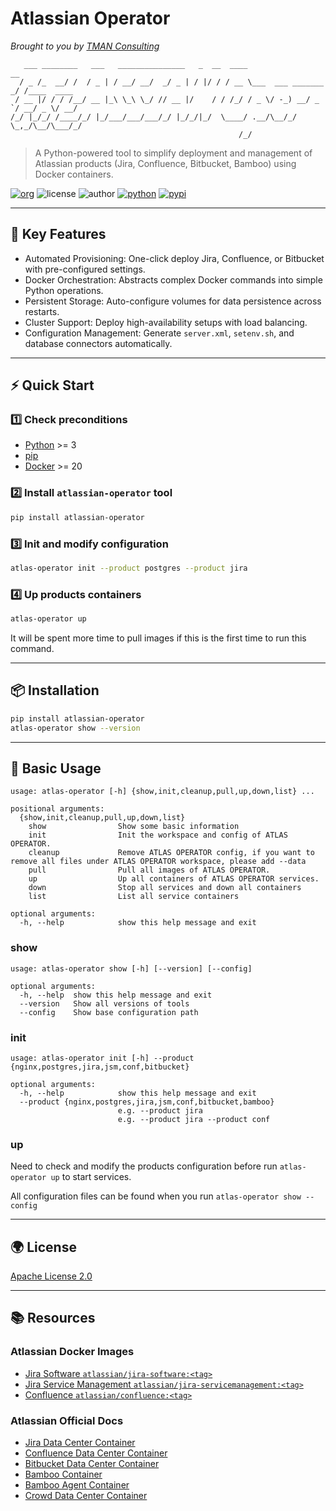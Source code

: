 # Atlassian Operator

*Brought to you by [TMAN Consulting](https://en.tman.ltd)*

```text
   ___ ________   ___   _______________   _  __  ____                    __          
  / _ /_  __/ /  / _ | / __/ __/  _/ _ | / |/ / / __ \___  ___ _______ _/ /____  ____
 / __ |/ / / /__/ __ |_\ \_\ \_/ // __ |/    / / /_/ / _ \/ -_) __/ _ `/ __/ _ \/ __/
/_/ |_/_/ /____/_/ |_/___/___/___/_/ |_/_/|_/  \____/ .__/\__/_/  \_,_/\__/\___/_/   
                                                   /_/                               
```

> A Python-powered tool to simplify deployment and management of Atlassian products (Jira, Confluence, Bitbucket, Bamboo) using Docker containers.

[![org](https://img.shields.io/static/v1?style=for-the-badge&label=org&message=TMAN%20Consulting&color=0061f9)](https://blog.willshi.space)
![license](https://img.shields.io/github/license/tman-lab/tman-atlassian-operator?style=for-the-badge)
![author](https://img.shields.io/static/v1?style=for-the-badge&label=author&message=will.shi@tman.ltd&color=blue)
[![python](https://img.shields.io/static/v1?style=for-the-badge&logo=python&label=Python&message=3.x&color=306ba1)](https://devguide.python.org/versions/)
[![pypi](https://img.shields.io/pypi/v/atlassian-operator.svg?style=for-the-badge)](https://pypi.org/project/atlassian-operator)

----

## 🚀 Key Features

- Automated Provisioning: One-click deploy Jira, Confluence, or Bitbucket with pre-configured settings.
- Docker Orchestration: Abstracts complex Docker commands into simple Python operations.
- Persistent Storage: Auto-configure volumes for data persistence across restarts.
- Cluster Support: Deploy high-availability setups with load balancing.
- Configuration Management: Generate `server.xml`, `setenv.sh`, and database connectors automatically.

----

## ⚡️ Quick Start

### 1️⃣ Check preconditions

- [Python](https://www.python.org/downloads/) >= 3
- [pip](https://pip.pypa.io/en/stable/installation/)
- [Docker](https://docs.docker.com/get-started/get-docker/) >= 20

### 2️⃣ Install `atlassian-operator` tool

```bash
pip install atlassian-operator
```

### 3️⃣ Init and modify configuration

```bash
atlas-operator init --product postgres --product jira
```

### 4️⃣ Up products containers

```bash
atlas-operator up 
```

It will be spent more time to pull images if this is the first time to run this command. 

----

## 📦 Installation

```bash
pip install atlassian-operator
atlas-operator show --version
```

----

## 🍺 Basic Usage

```text
usage: atlas-operator [-h] {show,init,cleanup,pull,up,down,list} ...

positional arguments:
  {show,init,cleanup,pull,up,down,list}
    show                Show some basic information
    init                Init the workspace and config of ATLAS OPERATOR.
    cleanup             Remove ATLAS OPERATOR config, if you want to remove all files under ATLAS OPERATOR workspace, please add --data
    pull                Pull all images of ATLAS OPERATOR.
    up                  Up all containers of ATLAS OPERATOR services.
    down                Stop all services and down all containers
    list                List all service containers

optional arguments:
  -h, --help            show this help message and exit
```

### show

```text
usage: atlas-operator show [-h] [--version] [--config]

optional arguments:
  -h, --help  show this help message and exit
  --version   Show all versions of tools
  --config    Show base configuration path
```

### init

```text
usage: atlas-operator init [-h] --product {nginx,postgres,jira,jsm,conf,bitbucket}

optional arguments:
  -h, --help            show this help message and exit
  --product {nginx,postgres,jira,jsm,conf,bitbucket,bamboo}
                        e.g. --product jira 
                        e.g. --product jira --product conf
```

### up

Need to check and modify the products configuration before run `atlas-operator up` to start services.

All configuration files can be found when you run `atlas-operator show --config` 

----

## 🌍 License

[Apache License 2.0](https://github.com/TMAN-Lab/tman-atlassian-operator?tab=Apache-2.0-1-ov-file)

----

## 📚 Resources

### Atlassian Docker Images

- [Jira Software `atlassian/jira-software:<tag>`](https://hub.docker.com/r/atlassian/jira-software)
- [Jira Service Management `atlassian/jira-servicemanagement:<tag>`](https://hub.docker.com/r/atlassian/jira-servicemanagement)
- [Confluence `atlassian/confluence:<tag>`](https://hub.docker.com/r/atlassian/confluence)

### Atlassian Official Docs

- [Jira Data Center Container](https://atlassian.github.io/data-center-helm-charts/containers/JIRA/)
- [Confluence Data Center Container](https://atlassian.github.io/data-center-helm-charts/containers/CONFLUENCE/)
- [Bitbucket Data Center Container](https://atlassian.github.io/data-center-helm-charts/containers/BITBUCKET/)
- [Bamboo Container](https://atlassian.github.io/data-center-helm-charts/containers/BAMBOO/)
- [Bamboo Agent Container](https://atlassian.github.io/data-center-helm-charts/containers/BAMBOO-AGENT/)
- [Crowd Data Center Container](https://atlassian.github.io/data-center-helm-charts/containers/CROWD/)

